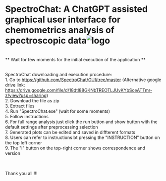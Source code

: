 # SpectroChat: A ChatGPT assisted graphical user interface for chemometrics analysis of spectroscopic data![logo](https://user-images.githubusercontent.com/128515711/226697817-fc07112d-f217-4442-aab6-59f87c80c5e8.JPG)
<br>** Wait for few moments for the initial execution of the application **

<br>SpectroChat downloading and execution procedure:
<br>1. Go to https://github.com/SpectroChat/GUI/tree/master (Alternative google drive link: https://drive.google.com/file/d/18dtl88GKNbTREOTLJUvKYbSceATTmr-z/view?usp=sharing)
<br>2. Download the file as zip
<br>3. Extract files
<br>4. Run "SpectroChat.exe" (wait for some moments)
<br>5. Follow instructions
<br>6. For full range analysis just click the run button and show button with the default settings after preprocessing selection
<br>7. Generated plots can be edited and saved in diffterent formats
<br>8. Users can refer to instructions bt pressing the "INSTRUCTION" button on the top left corner
<br>9. The "i" button on the top-right corner shows correspondence and version

<br>
<br>
Thank you all !!!
